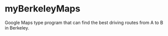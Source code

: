 # myBerkeleyMaps
Google Maps type program that can find the best driving routes from A to B in Berkeley.  
